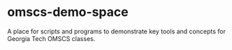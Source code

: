 # omscs-demo-space
A place for scripts and programs to demonstrate key tools and concepts for Georgia Tech OMSCS classes.
